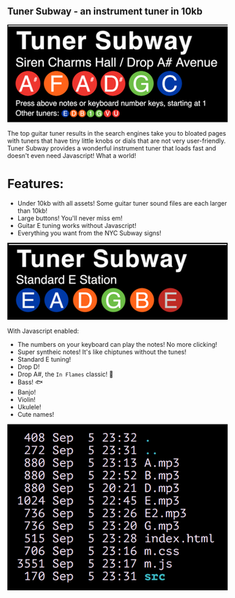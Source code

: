## Tuner Subway - an instrument tuner in 10kb

![Tuner Subway with JS Enabled](misc/js.png?raw=true "Tuner Subway with JS Enabled")

The top guitar tuner results in the search engines take you to bloated pages with tuners that have tiny little knobs or dials that are not very user-friendly. Tuner Subway provides a wonderful instrument tuner that loads fast and doesn't even need Javascript! What a world!

# Features:
- Under 10kb with all assets! Some guitar tuner sound files are each larger than 10kb!
- Large buttons! You'll never miss em!
- Guitar E tuning works without Javascript!
- Everything you want from the NYC Subway signs!

![Tuner Subway with JS Disabled](misc/no-js.png?raw=true "Tuner Subway with JS Disabled")

With Javascript enabled:
- The numbers on your keyboard can play the notes! No more clicking!
- Super syntheic notes! It's like chiptunes without the tunes!
- Standard E tuning!
- Drop D!
- Drop A#, the `In Flames` classic! :guitar:
- Bass! :fish:
- Banjo!
- Violin!
- Ukulele!
- Cute names!

![File Sizes](misc/file-sizes.png?raw=true "File Sizes")
